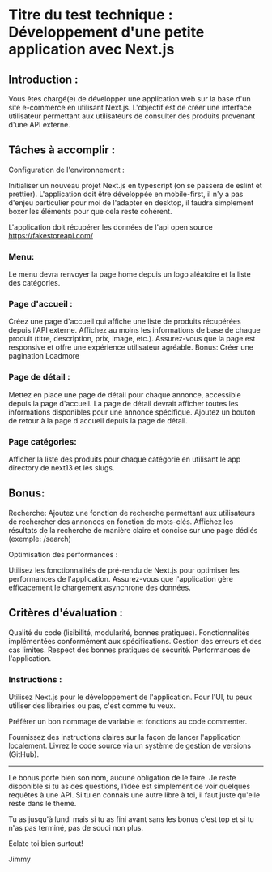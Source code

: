 # Titre du test technique : Développement d'une petite application avec Next.js

## Introduction :
Vous êtes chargé(e) de développer une application web sur la base d'un site e-commerce en utilisant Next.js. L'objectif est de créer une interface utilisateur permettant aux utilisateurs de consulter des produits provenant d'une API externe.

## Tâches à accomplir :

Configuration de l'environnement :

Initialiser un nouveau projet Next.js en typescript (on se passera de eslint et prettier).
L'application doit être développée en mobile-first, il n'y a pas d'enjeu particulier pour moi de l'adapter en desktop, il faudra simplement boxer les éléments pour que cela reste cohérent.

L'application doit récupérer les données de l'api open source https://fakestoreapi.com/

### Menu:
Le menu devra renvoyer la page home depuis un logo aléatoire et la liste des catégories.

### Page d'accueil :

Créez une page d'accueil qui affiche une liste de produits récupérées depuis l'API externe.
Affichez au moins les informations de base de chaque produit (titre, description, prix, image, etc.).
Assurez-vous que la page est responsive et offre une expérience utilisateur agréable.
Bonus: Créer une pagination Loadmore

### Page de détail :

Mettez en place une page de détail pour chaque annonce, accessible depuis la page d'accueil.
La page de détail devrait afficher toutes les informations disponibles pour une annonce spécifique.
Ajoutez un bouton de retour à la page d'accueil depuis la page de détail.

### Page catégories:

Afficher la liste des produits pour chaque catégorie en utilisant le app directory de next13 et les slugs.

## Bonus: 

Recherche:
Ajoutez une fonction de recherche permettant aux utilisateurs de rechercher des annonces en fonction de mots-clés.
Affichez les résultats de la recherche de manière claire et concise sur une page dédiés (exemple: /search)

Optimisation des performances :

Utilisez les fonctionnalités de pré-rendu de Next.js pour optimiser les performances de l'application.
Assurez-vous que l'application gère efficacement le chargement asynchrone des données.


## Critères d'évaluation :

Qualité du code (lisibilité, modularité, bonnes pratiques).
Fonctionnalités implémentées conformément aux spécifications.
Gestion des erreurs et des cas limites.
Respect des bonnes pratiques de sécurité.
Performances de l'application.

### Instructions :

Utilisez Next.js pour le développement de l'application.
Pour l'UI, tu peux utiliser des librairies ou pas, c'est comme tu veux.

Préférer un bon nommage de variable et fonctions au code commenter.

Fournissez des instructions claires sur la façon de lancer l'application localement.
Livrez le code source via un système de gestion de versions (GitHub).

______________________________________________________

Le bonus porte bien son nom, aucune obligation de le faire. 
Je reste disponible si tu as des questions, l'idée est simplement de voir quelques requêtes à une API.
Si tu en connais une autre libre à toi, il faut juste qu'elle reste dans le thème.

Tu as jusqu'à lundi mais si tu as fini avant sans les bonus c'est top et si tu n'as pas terminé, pas de souci non plus.

Eclate toi bien surtout!

Jimmy